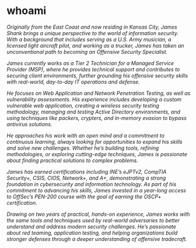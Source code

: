 # whoami
<i>Originally from the East Coast and now residing in Kansas City, James Shank brings a unique perspective to the world of information security. With a background that includes serving as a U.S. Army musician, a licensed light aircraft pilot, and working as a trucker, James has taken an unconventional path to becoming an Offensive Security Specialist.

James currently works as a Tier 2 Technician for a Managed Service Provider (MSP), where he provides technical support and contributes to securing client environments, further grounding his offensive security skills with real-world, day-to-day IT operations and defense.

He focuses on Web Application and Network Penetration Testing, as well as vulnerability assessments. His experience includes developing a custom vulnerable web application, creating a wireless security testing methodology, managing and testing Active Directory environments, and using techniques like packers, crypters, and in-memory evasion to bypass antivirus solutions.

He approaches his work with an open mind and a commitment to continuous learning, always looking for opportunities to expand his skills and solve new challenges. Whether he’s building tools, refining methodologies, or exploring cutting-edge techniques, James is passionate about finding practical solutions to complex problems.

James has earned certifications including INE’s eJPTv2, CompTIA Security+, CSIS, CIOS, Network+, and A+, demonstrating a strong foundation in cybersecurity and information technology. As part of his commitment to advancing his skills, James invested in a year-long access to OffSec’s PEN-200 course with the goal of earning the OSCP+ certification.

Drawing on two years of practical, hands-on experience, James works with the same tools and techniques used by real-world adversaries to better understand and address modern security challenges. He’s passionate about red teaming, application testing, and helping organizations build stronger defenses through a deeper understanding of offensive tradecraft.</i>
